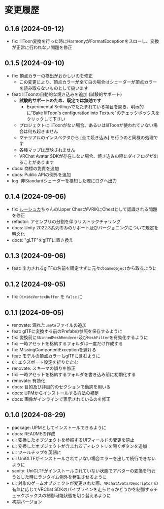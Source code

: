 # 変更履歴
## 0.1.6 (2024-09-12)
* fix: lilToon変換を行った時にHarmonyがFormatExceptionをスローし、変換が正常に行われない問題を修正

## 0.1.5 (2024-09-10)
* fix: 頂点カラーの検出がおかしいのを修正
  * この変更により、頂点カラーが全て白の場合はシェーダーが頂点カラーを読み取らないものとして扱います
* feat: lilToonの自動的な焼き込みを追加 (試験的サポート)
  * **試験的サポートのため、既定では無効です**
    * Experimental Settingsでたたまれている項目を開き、明示的に"Bake lilToon's configuration into Texture"のチェックボックスをクリックして下さい
  * プロジェクトにlilToonがない場合、あるいはlilToonが使われていない場合は何も起きません
  * マテリアルのインスペクタから \[全て焼き込み\] を行うのと同様の処理です
  * 各種マップは反映されません
  * VRChat Avatar SDKが存在しない場合、焼き込みの際にダイアログが出ることがあります
* docs: 商標の免責を追加
* docs: Public APIの例外を追加
* log: 非Standardシェーダーを検知した際にログへ出力

## 0.1.4 (2024-09-06)
* fix: [ルーシュカ](https://booth.pm/ja/items/4296675)ちゃんのUpper ChestがVRIKにChestとして認識される問題を修正
* refactor: アセンブリの分割を伴うリストラクチャリング
* docs: Unity 2022.3系列のみのサポート及びバージョニングについて規定を明文化
* docs: "gLTF"をglTFに置き換え

## 0.1.3 (2024-09-06)
* feat: 出力されるglTFの名前を固定せずに元々の`GameObject`から取るように

## 0.1.2 (2024-09-05)
* fix: `DivideVertexBuffer` を `false` に

## 0.1.1 (2024-09-05)
* renovate: 漏れた`.meta`ファイルの追加
* feat: glTFに変換する前のPrefabの参照を保存するように
* fix: 変換前に`SkinnedMeshRenderer`及び`MeshFilter`を有効化するように
* fix: 一時アセットを格納するフォルダは一度だけ作成する
* fix: MissingComponentExceptionを避ける
* feat: モデルの頂点カラーもglTFに含むように
* ui: エクスポート設定を折りたたむ
* renovate: スキーマの誤りを修正
* fix: 一時アセットを格納するフォルダを書き込み前に初期化する
* renovate: 有効化
* docs: 目的及び非目的のセクションで動詞を用いる
* docs: UPMからインストールする方法の補足
* docs: 画像がインラインで表示されているのを修正

## 0.1.0 (2024-08-29)
* package: UPMとしてインストールできるように
* docs: READMEの作成
* ui: 変換したオブジェクトを参照するUIフィールドの変更を禁止
* ui: 変換したオブジェクトが含まれるディレクトリを開くボタンを追加
* ui: ツールチップを英語に
* ui: UniGLTFがインストールされていない場合エラーを出して続行できないように
* sanity: UniGLTFがインストールされていない状態でアバターの変換を行おうとした時にランタイム例外を発生させるように
* ui: 対象のゲームオブジェクトが変更された際、`VRChatAvatarDescriptor` の有無に応じてVRChat SDKのパイプラインを走らせるかどうかを制御するチェックボックスの制御可能状態を切り替えるように
* 初期バージョン
